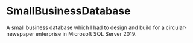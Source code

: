 # SmallBusinessDatabase
A small business database which I had to design and build for a circular-newspaper enterprise in Microsoft SQL Server 2019.
